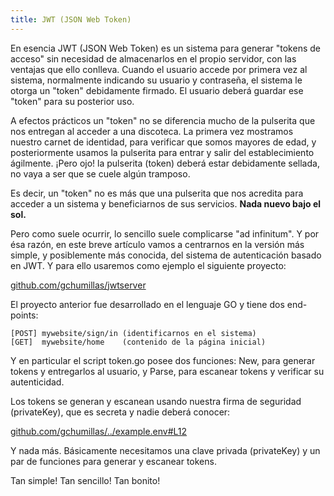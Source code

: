 ```yaml
---
title: JWT (JSON Web Token)
---
```

En esencia JWT (JSON Web Token) es un sistema para generar "tokens de acceso" sin necesidad de almacenarlos en el propio servidor, con las ventajas que ello conlleva. Cuando el usuario accede por primera vez al sistema, normalmente indicando su usuario y contraseña, el sistema le otorga un "token" debidamente firmado. El usuario deberá guardar ese "token" para su posterior uso.

A efectos prácticos un "token" no se diferencia mucho de la pulserita que nos entregan al acceder a una discoteca. La primera vez mostramos nuestro carnet de identidad, para verificar que somos mayores de edad, y posteriormente usamos la pulserita para entrar y salir del establecimiento ágilmente. ¡Pero ojo! la pulserita (token) deberá estar debidamente sellada, no vaya a ser que se cuele algún tramposo.

Es decir, un "token" no es más que una pulserita que nos acredita para acceder a un sistema y beneficiarnos de sus servicios. **Nada nuevo bajo el sol.**

Pero como suele ocurrir, lo sencillo suele complicarse "ad infinitum". Y por ésa razón, en este breve artículo vamos a centrarnos en la versión más simple, y posiblemente más conocida, del sistema de autenticación basado en JWT. Y para ello usaremos como ejemplo el siguiente proyecto:

[github.com/gchumillas/jwtserver](https://github.com/gchumillas/jwtserver)

El proyecto anterior fue desarrollado en el lenguaje GO y tiene dos end-points:

```
[POST] mywebsite/sign/in (identificarnos en el sistema)
[GET]  mywebsite/home    (contenido de la página inicial)
```

Y en particular el script token.go posee dos funciones: New, para generar tokens y entregarlos al usuario, y Parse, para escanear tokens y verificar su autenticidad.

Los tokens se generan y escanean usando nuestra firma de seguridad (privateKey), que es secreta y nadie deberá conocer:

[github.com/gchumillas/../example.env#L12](https://github.com/gchumillas/jwtserver/blob/master/example.env#L12)

Y nada más. Básicamente necesitamos una clave privada (privateKey) y un par de funciones para generar y escanear tokens.

Tan simple! Tan sencillo! Tan bonito!
